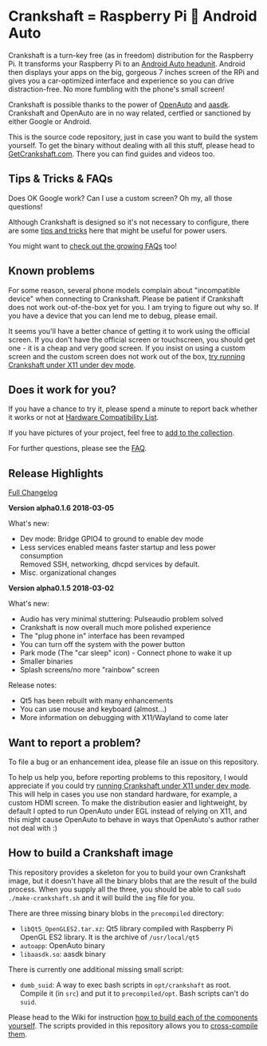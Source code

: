Crankshaft = Raspberry Pi 💖 Android Auto
==

Crankshaft is a turn-key free (as in freedom) distribution for the Raspberry Pi. It transforms your Raspberry Pi to an [Android Auto headunit](https://www.android.com/auto/). Android then displays your apps on the big, gorgeous 7 inches screen of the RPi and gives you a car-optimized interface and experience so you can drive distraction-free. No more fumbling with the phone's small screen!

Crankshaft is possible thanks to the power of [OpenAuto](https://github.com/f1xpl/openauto) and [aasdk](https://github.com/f1xpl/aasdk). Crankshaft and OpenAuto are in no way related, certfied or sanctioned by either Google or Android.

This is the source code repository, just in case you want to build the system yourself. To get the binary without dealing with all this stuff, please head to [GetCrankshaft.com](http://getcrankshaft.com). There you can find guides and videos too. 

Tips & Tricks & FAQs
--

Does OK Google work? Can I use a custom screen? Oh my, all those questions!

Although Crankshaft is designed so it's not necessary to configure, there are some [tips and tricks](https://github.com/htruong/crankshaft/wiki/Hidden-tips,-tricks,-settings,-etc.) here that might be useful for power users.

You might want to [check out the growing FAQs](https://github.com/htruong/crankshaft/blob/master/FAQ.md) too!

Known problems
--

For some reason, several phone models complain about "incompatible device" when connecting to Crankshaft. Please be patient if Crankshaft does not work out-of-the-box yet for you. I am trying to figure out why so. If you have a device that you can lend me to debug, please email.

It seems you'll have a better chance of getting it to work using the official screen. If you don't have the official screen or touchscreen, you should get one - it is a cheap and very good screen. If you insist on using a custom screen and the custom screen does not work out of the box, [try running Crankshaft under X11 under dev mode](https://github.com/htruong/crankshaft/wiki/Crankshaft-dev-mode).

Does it work for you?
--

If you have a chance to try it, please spend a minute to report back whether it works or not at [Hardware Compatibility List](https://github.com/htruong/crankshaft/issues/2).

If you have pictures of your project, feel free to [add to the collection](https://photos.app.goo.gl/81hQ6wTuLFNGmRHh2).

For further questions, please see the [FAQ](FAQ.md).

Release Highlights
--

[Full Changelog](https://github.com/htruong/crankshaft/blob/master/CHANGELOG.md)

**Version alpha0.1.6 2018-03-05**

What's new:

- Dev mode: Bridge GPIO4 to ground to enable dev mode
- Less services enabled means faster startup and less power consumption\
  Removed SSH, networking, dhcpd services by default.
- Misc. organizational changes

**Version alpha0.1.5 2018-03-02**

What's new:

- Audio has very minimal stuttering: Pulseaudio problem solved
- Crankshaft is now overall much more polished experience
- The "plug phone in" interface has been revamped
- You can turn off the system with the power button
- Park mode (The "car sleep" icon) - Connect phone to wake it up
- Smaller binaries
- Splash screens/no more "rainbow" screen

Release notes:

- Qt5 has been rebuilt with many enhancements
- You can use mouse and keyboard (almost...)
- More information on debugging with X11/Wayland to come later


Want to report a problem?
--

To file a bug or an enhancement idea, please file an issue on this repository. 

To help us help you, before reporting problems to this repository, I would appreciate if you could try [running Crankshaft under X11 under dev mode](https://github.com/htruong/crankshaft/wiki/Crankshaft-dev-mode). This will help in cases you use non standard hardware, for example, a custom HDMI screen. To make the distribution easier and lightweight, by default I opted to run OpenAuto under EGL instead of relying on X11, and this might cause OpenAuto to behave in ways that OpenAuto's author rather not deal with :)

How to build a Crankshaft image
--

This repository provides a skeleton for you to build your own Crankshaft image, but it doesn't have all the binary blobs that are the result of the build process. When you supply all the three, you should be able to call `sudo ./make-crankshaft.sh` and it will build the `img` file for you.

There are three missing binary blobs in the `precompiled` directory: 

- `libQt5_OpenGLES2.tar.xz`: Qt5 library compiled with Raspberry Pi OpenGL ES2 library. It is the archive of `/usr/local/qt5`
- `autoapp`: OpenAuto binary
- `libaasdk.so`: aasdk binary

There is currently one additional missing small script:

- `dumb_suid`: A way to exec bash scripts in `opt/crankshaft` as root. Compile it (in `src`) and put it to `precompiled/opt`. Bash scripts can't do `suid`.

Please head to the Wiki for instruction [how to build each of the components yourself](https://github.com/htruong/crankshaft/wiki/Building-the-binary-blobs). The scripts provided in this repository allows you to [cross-compile them](https://github.com/htruong/crankshaft/wiki/Cross-compile-on-your-computer).


